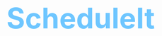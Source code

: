 <div style="height: max-content; width: 100%; display: flex; flex-flow: column nowrap; justify-content: flex-start; align-items: center" align="center">
    <h1 align='center' style="font-size: 4rem; font-weight: bold; color: rgb(110,198,255);">ScheduleIt</h1>

</div>
